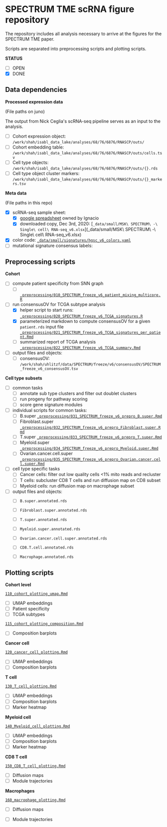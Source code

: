 # SPECTRUM TME scRNA figure repository

The repository includes all analysis necessary to arrive at the figures for the SPECTRUM TME paper. 

Scripts are separated into preprocessing scripts and plotting scripts. 

**STATUS**

- [ ] OPEN
- [x] DONE

## Data dependencies

**Processed expression data** 

(File paths on juno) 

The output from Nick Ceglia's scRNA-seq pipeline serves as an input to the analysis. 

- [ ] Cohort expression object: `/work/shah/isabl_data_lake/analyses/68/76/6876/RNASCP/outs/`
- [ ] Cohort embedding table: `/work/shah/isabl_data_lake/analyses/68/76/6876/RNASCP/outs/cells.tsv`
- [ ] Cell type objects: `/work/shah/isabl_data_lake/analyses/68/76/6876/RNASCP/outs/{}.rds`
- [ ] Cell type object cluster markers: `/work/shah/isabl_data_lake/analyses/68/76/6876/RNASCP/outs/{}_markers.tsv`

**Meta data** 

(File paths in this repo) 

- [x] scRNA-seq sample sheet: 
    - [x] [google spreadsheet](https://docs.google.com/spreadsheets/d/1plhIL1rH2IuQ8b_komjAUHKKrnYPNDyhvNNRsTv74u8/edit?ts=5d406b84#gid=1078838729) owned by Ignacio
    - [x] downloaded copy, Dec 3rd, 2020: [`_data/small/MSK\ SPECTRUM\ -\ Single\ cell\ RNA-seq_v6.xlsx`](_data/small/MSK\ SPECTRUM\ -\ Single\ cell\ RNA-seq_v6.xlsx)
- [x] color code: [`_data/small/signatures/hgsc_v6_colors.yaml`](_data/small/signatures/hgsc_v6_colors.yaml)
- [ ] mutational signature consensus labels: 

## Preprocessing scripts

**Cohort** 

- [ ] compute patient specificity from SNN graph
    - [ ] [`_preprocessing/010_SPECTRUM_freeze_v6_patient_mixing_multicore.R`](_preprocessing/010_SPECTRUM_freeze_v6_patient_mixing_multicore.R)
- [ ] run consensusOV for TCGA subtype analysis 
    - [x] helper script to start runs: [`_preprocessing/020_SPECTRUM_freeze_v6_TCGA_signatures.R`](_preprocessing/020_SPECTRUM_freeze_v6_TCGA_signatures.R)
    - [x] parameterized markdown to compute consensusOV for a given `patient.rds` input file [`_preprocessing/021_SPECTRUM_freeze_v6_TCGA_signatures_per_patient.Rmd`](_preprocessing/021_SPECTRUM_freeze_v6_TCGA_signatures_per_patient.Rmd)
    - [ ] summarized report of TCGA analysis [`_preprocessing/022_SPECTRUM_freeze_v6_TCGA_summary.Rmd`](_preprocessing/022_SPECTRUM_freeze_v6_TCGA_summary.Rmd)

- [ ] output files and objects:
    - [ ] consensusOV: `/work/shah/uhlitzf/data/SPECTRUM/freeze/v6/consensusOV/SPECTRUM_freeze_v6_consensusOV.tsv`

**Cell type subsets**

- [ ] common tasks
    - [ ] annotate sub type clusters and filter out doublet clusters
    - [ ] run progeny for pathway scoring
    - [ ] score gene signature modules

- [ ] individual scripts for common tasks:
    - [ ] B.super [`_preprocessing/031_SPECTRUM_freeze_v6_prepro_B.super.Rmd`](_preprocessing/031_SPECTRUM_freeze_v6_prepro_B.super.Rmd)
    - [ ] Fibroblast.super [`_preprocessing/032_SPECTRUM_freeze_v6_prepro_Fibroblast.super.Rmd`](_preprocessing/032_SPECTRUM_freeze_v6_prepro_Fibroblast.super.Rmd)
    - [ ] T.super [`_preprocessing/033_SPECTRUM_freeze_v6_prepro_T.super.Rmd`](_preprocessing/033_SPECTRUM_freeze_v6_prepro_T.super.Rmd)
    - [ ] Myeloid.super [`_preprocessing/034_SPECTRUM_freeze_v6_prepro_Myeloid.super.Rmd`](_preprocessing/034_SPECTRUM_freeze_v6_prepro_Myeloid.super.Rmd)
    - [ ] Ovarian.cancer.cell.super [`_preprocessing/035_SPECTRUM_freeze_v6_prepro_Ovarian.cancer.cell.super.Rmd`](_preprocessing/035_SPECTRUM_freeze_v6_prepro_Ovarian.cancer.cell.super.Rmd)
    
- [ ] cell type specific tasks
    - [ ] Cancer cells: filter out low quality cells <1% mito reads and recluster []()
    - [ ] T cells: subcluster CD8 T cells and run diffusion map on CD8 subset
    - [ ] Myeloid cells: run diffusion map on macrophage subset

- [ ] output files and objects:
    - [ ] `B.super.annotated.rds`
    - [ ] `Fibroblast.super.annotated.rds`
    - [ ] `T.super.annotated.rds`
    - [ ] `Myeloid.super.annotated.rds`
    - [ ] `Ovarian.cancer.cell.super.annotated.rds`
    - [ ] `CD8.T.cell.annotated.rds`
    - [ ] `Macrophage.annotated.rds`


## Plotting scripts

**Cohort level**

[`110_cohort_plotting_umap.Rmd`](110_cohort_plotting_umap.Rmd)

- [ ] UMAP embeddings
- [ ] Patient specificity
- [ ] TCGA subtypes

[`115_cohort_plotting_composition.Rmd`](110_cohort_plotting_composition.Rmd)

- [ ] Composition barplots

**Cancer cell**

[`120_cancer_cell_plotting.Rmd`](120_cancer_cell_plotting.Rmd)

- [ ] UMAP embeddings
- [ ] Composition barplots

**T cell**

[`130_T_cell_plotting.Rmd`](130_T_cell_plotting.Rmd)

- [ ] UMAP embeddings
- [ ] Composition barplots
- [ ] Marker heatmap

**Myeloid cell**

[`140_Myeloid_cell_plotting.Rmd`](140_Myeloid_cell_plotting.Rmd)

- [ ] UMAP embeddings
- [ ] Composition barplots
- [ ] Marker heatmap

**CD8 T cell**

[`150_CD8_T_cell_plotting.Rmd`](150_CD8_T_cell_plotting.Rmd)

- [ ] Diffusion maps
- [ ] Module trajectories

**Macrophages**

[`160_macrophage_plotting.Rmd`](160_macrophage_plotting.Rmd)

- [ ] Diffusion maps
- [ ] Module trajectories



